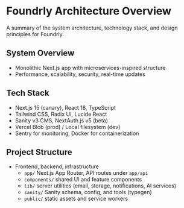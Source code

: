 # Foundrly Architecture Overview

A summary of the system architecture, technology stack, and design principles for Foundrly.

## System Overview
- Monolithic Next.js app with microservices-inspired structure
- Performance, scalability, security, real-time updates

## Tech Stack
- Next.js 15 (canary), React 18, TypeScript
- Tailwind CSS, Radix UI, Lucide React
- Sanity v3 CMS, NextAuth.js v5 (beta)
- Vercel Blob (prod) / Local filesystem (dev)
- Sentry for monitoring, Docker for containerization

## Project Structure
- Frontend, backend, infrastructure
  - `app/` Next.js App Router, API routes under `app/api`
  - `components/` shared UI and feature components
  - `lib/` server utilities (email, storage, notifications, AI services)
  - `sanity/` Sanity schema, config, and tools (typegen)
  - `public/` static assets and service workers

